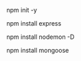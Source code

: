 <!-- 1 COMANDO - Iniciar servidor node-->
npm init -y

<!-- 2 COMANDO - Instalar express (vai fazer o servidor) -->
npm install express

<!-- 3 COMANDO - Instalar Nodemoon (restartar servidor) = -D apenas para dev -->
npm install nodemon -D

<!-- 4 COMANDO - Instalar mongoose (comunicação com o banco mongo) -->
npm install mongoose